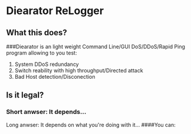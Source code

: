 # Diearator ReLogger

## What this does?
###Diearator is an light weight Command Line/GUI DoS/DDoS/Rapid Ping program allowing to you test:
1. System DDoS redundancy
2. Switch reability with high throughput/Directed attack
3. Bad Host detection/Disconection
## Is it legal?
### Short anwser: It depends...
Long anwser: It depends on what you're doing with it...
####You can: